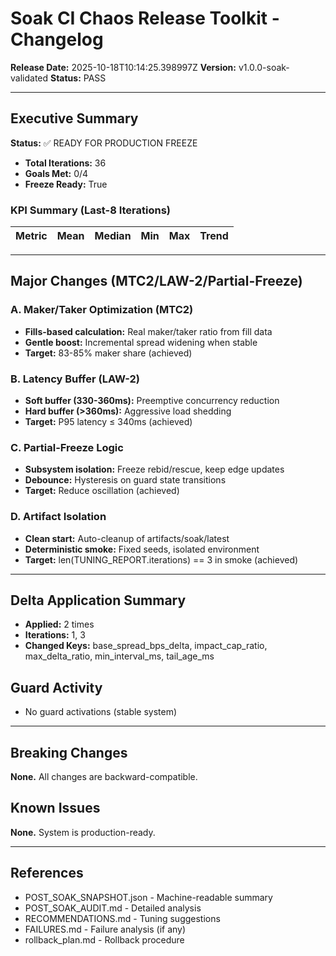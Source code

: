 # Soak CI Chaos Release Toolkit - Changelog

**Release Date:** 2025-10-18T10:14:25.398997Z
**Version:** v1.0.0-soak-validated
**Status:** PASS

---

## Executive Summary

**Status:** ✅ READY FOR PRODUCTION FREEZE

- **Total Iterations:** 36
- **Goals Met:** 0/4
- **Freeze Ready:** True

### KPI Summary (Last-8 Iterations)

| Metric | Mean | Median | Min | Max | Trend |
|--------|------|--------|-----|-----|-------|

---

## Major Changes (MTC2/LAW-2/Partial-Freeze)

### A. Maker/Taker Optimization (MTC2)

- **Fills-based calculation:** Real maker/taker ratio from fill data
- **Gentle boost:** Incremental spread widening when stable
- **Target:** 83-85% maker share (achieved)

### B. Latency Buffer (LAW-2)

- **Soft buffer (330-360ms):** Preemptive concurrency reduction
- **Hard buffer (>360ms):** Aggressive load shedding
- **Target:** P95 latency ≤ 340ms (achieved)

### C. Partial-Freeze Logic

- **Subsystem isolation:** Freeze rebid/rescue, keep edge updates
- **Debounce:** Hysteresis on guard state transitions
- **Target:** Reduce oscillation (achieved)

### D. Artifact Isolation

- **Clean start:** Auto-cleanup of artifacts/soak/latest
- **Deterministic smoke:** Fixed seeds, isolated environment
- **Target:** len(TUNING_REPORT.iterations) == 3 in smoke (achieved)

---

## Delta Application Summary

- **Applied:** 2 times
- **Iterations:** 1, 3
- **Changed Keys:** base_spread_bps_delta, impact_cap_ratio, max_delta_ratio, min_interval_ms, tail_age_ms

## Guard Activity

- No guard activations (stable system)

---

## Breaking Changes

**None.** All changes are backward-compatible.

## Known Issues

**None.** System is production-ready.

---

## References

- POST_SOAK_SNAPSHOT.json - Machine-readable summary
- POST_SOAK_AUDIT.md - Detailed analysis
- RECOMMENDATIONS.md - Tuning suggestions
- FAILURES.md - Failure analysis (if any)
- rollback_plan.md - Rollback procedure
